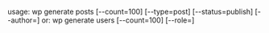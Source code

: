 usage: wp generate posts [--count=100] [--type=post] [--status=publish] [--author=<login>]
   or: wp generate users [--count=100] [--role=<role>]
